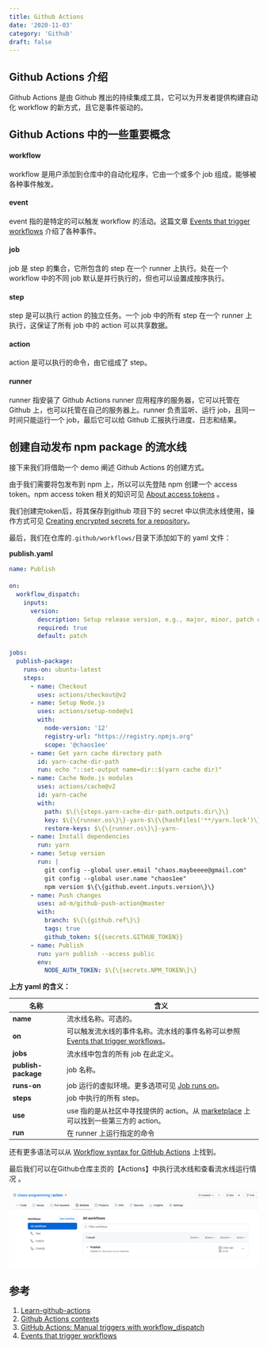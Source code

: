 ```yaml
---
title: Github Actions
date: '2020-11-03'
category: 'Github'
draft: false
---
```


## Github Actions 介绍

Github Actions 是由 Github 推出的持续集成工具，它可以为开发者提供构建自动化 workflow 的新方式，且它是事件驱动的。

## Github Actions 中的一些重要概念

#### workflow

workflow 是用户添加到仓库中的自动化程序，它由一个或多个 job 组成，能够被各种事件触发。

#### event

event 指的是特定的可以触发 workflow 的活动。这篇文章 [Events that trigger workflows](https://docs.github.com/en/free-pro-team@latest/actions/reference/events-that-trigger-workflows) 介绍了各种事件。

#### job

job 是 step 的集合，它所包含的 step 在一个 runner 上执行。处在一个 workflow 中的不同 job 默认是并行执行的，但也可以设置成按序执行。

#### step

step 是可以执行 action 的独立任务。一个 job 中的所有 step 在一个 runner 上执行，这保证了所有 job 中的 action 可以共享数据。

#### action

action 是可以执行的命令，由它组成了 step。

#### runner

runner 指安装了 Github Actions runner 应用程序的服务器，它可以托管在 Github 上，也可以托管在自己的服务器上。runner 负责监听、运行 job，且同一时间只能运行一个 job，最后它可以给 Github 汇报执行进度、日志和结果。

## 创建自动发布 npm package 的流水线

接下来我们将借助一个 demo 阐述 Github Actions 的创建方式。

由于我们需要将包发布到 npm 上，所以可以先登陆 npm 创建一个 access token。npm access token 相关的知识可见 [About access tokens](https://docs.npmjs.com/about-access-tokens) 。

我们创建完token后，将其保存到github 项目下的 secret 中以供流水线使用，操作方式可见 [Creating encrypted secrets for a repository](https://docs.github.com/en/free-pro-team@latest/actions/reference/encrypted-secrets#creating-encrypted-secrets-for-a-repository)。

最后，我们在仓库的`.github/workflows/`目录下添加如下的 yaml 文件：

**publish.yaml**

```yaml
name: Publish

on:
  workflow_dispatch:
    inputs:
      version:
        description: Setup release version, e.g., major, minor, patch or specific version.
        required: true
        default: patch

jobs:
  publish-package:
    runs-on: ubuntu-latest
    steps:
      - name: Checkout
        uses: actions/checkout@v2
      - name: Setup Node.js
        uses: actions/setup-node@v1
        with:
          node-version: '12'
          registry-url: "https://registry.npmjs.org"
          scope: '@chaos1ee'
      - name: Get yarn cache directory path
        id: yarn-cache-dir-path
        run: echo "::set-output name=dir::$(yarn cache dir)"
      - name: Cache Node.js modules
        uses: actions/cache@v2
        id: yarn-cache
        with:
          path: $\{\{steps.yarn-cache-dir-path.outputs.dir\}\}
          key: $\{\{runner.os\}\}-yarn-$\{\{hashFiles('**/yarn.lock')\}\}
          restore-keys: $\{\{runner.os\}\}-yarn-
      - name: Install dependencies
        run: yarn
      - name: Setup version
        run: |
          git config --global user.email "chaos.maybeeee@gmail.com"
          git config --global user.name "chaos1ee"
          npm version $\{\{github.event.inputs.version\}\}
      - name: Push changes
        uses: ad-m/github-push-action@master
        with:
          branch: $\{\{github.ref\}\}
          tags: true
		  github_token: ${{secrets.GITHUB_TOKEN}}
      - name: Publish
        run: yarn publish --access public
        env:
          NODE_AUTH_TOKEN: $\{\{secrets.NPM_TOKEN\}\}
```

**上方 yaml 的含义：**

| **名称**            | 含义                                                                                                                                                                                                              |
| ------------------- | ----------------------------------------------------------------------------------------------------------------------------------------------------------------------------------------------------------------- |
| **name**            | 流水线名称。可选的。                                                                                                                                                                                              |
| **on**              | 可以触发流水线的事件名称。流水线的事件名称可以参照 [Events that trigger workflows](https://docs.github.com/en/free-pro-team@latest/actions/reference/events-that-trigger-workflows#configuring-workflow-events)。 |
| **jobs**            | 流水线中包含的所有 job 在此定义。                                                                                                                                                                                 |
| **publish-package** | job 名称。                                                                                                                                                                                                        |
| **runs-on**         | job 运行的虚拟环境。更多选项可见 [Job runs on](https://docs.github.com/en/free-pro-team@latest/actions/reference/workflow-syntax-for-github-actions#jobsjob_idruns-on)。                                                         |
| **steps**           | job 中执行的所有 step。                                                                                                                                                                                           |
| **use**             | use 指的是从社区中寻找提供的 action。从 [marketplace](https://github.com/marketplace?category=free&type=actions) 上可以找到一些第三方的 action。                                                                     |
| **run**             | 在 runner 上运行指定的命令                                                                                                                                                                                        |

还有更多语法可以从 [Workflow syntax for GitHub Actions](https://docs.github.com/en/free-pro-team@latest/actions/reference/workflow-syntax-for-github-actions#jobsjob_idstrategy) 上找到。

最后我们可以在Github仓库主页的【Actions】中执行流水线和查看流水线运行情况 。

![Github actions](./actions.png)

## 参考

1. [Learn-github-actions](https://docs.github.com/en/free-pro-team@latest/actions/learn-github-actions)
2. [Github Actions contexts](https://docs.github.com/en/free-pro-team@latest/actions/reference/context-and-expression-syntax-for-github-actions#contexts)
3. [GitHub Actions: Manual triggers with workflow_dispatch](https://github.blog/changelog/2020-07-06-github-actions-manual-triggers-with-workflow_dispatch)
4. [Events that trigger workflows](https://docs.github.com/en/free-pro-team@latest/actions/reference/events-that-trigger-workflows#configuring-workflow-events)
